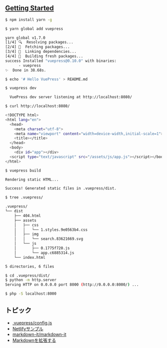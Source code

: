 ## [Getting Started](https://vuepress.vuejs.org/guide/getting-started.html)

~~~bash 
$ npm install yarn -g
~~~

~~~bash 
$ yarn global add vuepress 

yarn global v1.7.0
[1/4] 🔍  Resolving packages...
[2/4] 🚚  Fetching packages...
[3/4] 🔗  Linking dependencies...
[4/4] 📃  Building fresh packages...
success Installed "vuepress@0.10.0" with binaries:
      - vuepress
✨  Done in 38.68s.
~~~

~~~bash 
$ echo '# Hello VuePress' > README.md
~~~

~~~bash 
$ vuepress dev

  VuePress dev server listening at http://localhost:8080/
~~~

~~~bash 
$ curl http://localhost:8080/

<!DOCTYPE html>
<html lang="en">
  <head>
    <meta charset="utf-8">
    <meta name="viewport" content="width=device-width,initial-scale=1">
    <title></title>
  </head>
  <body>
    <div id="app"></div>
  <script type="text/javascript" src="/assets/js/app.js"></script></body>
</html>
~~~~


~~~bash 
$ vuepress build

Rendering static HTML...

Success! Generated static files in .vuepress/dist.
~~~

~~~bash 
$ tree .vuepress/

.vuepress/
└── dist
    ├── 404.html
    ├── assets
    │   ├── css
    │   │   └── 1.styles.9e0563b4.css
    │   ├── img
    │   │   └── search.83621669.svg
    │   └── js
    │       ├── 0.1775f720.js
    │       └── app.c6885314.js
    └── index.html

5 directories, 6 files

~~~

~~~bash 
$ cd .vuepress/dist/
$ python -m http.server
Serving HTTP on 0.0.0.0 port 8000 (http://0.0.0.0:8000/) ...
~~~

~~~bash 
$ php -S localhost:8000
~~~

## トピック

- [.vuepress/config.js](vuepress.config.md)
- [Netlifyサンプル](vuepress.netlify.md)
- [markdown-it/markdown-it](https://github.com/markdown-it/markdown-it)
- [Markdownを拡張する](https://vuepress.vuejs.org/guide/markdown.html)
